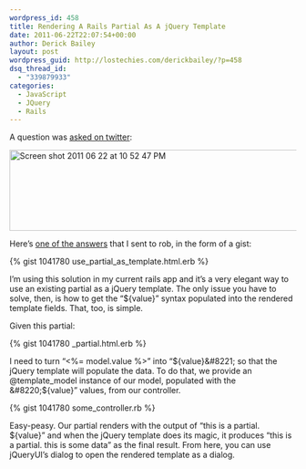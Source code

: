 ```yaml
---
wordpress_id: 458
title: Rendering A Rails Partial As A jQuery Template
date: 2011-06-22T22:07:54+00:00
author: Derick Bailey
layout: post
wordpress_guid: http://lostechies.com/derickbailey/?p=458
dsq_thread_id:
  - "339879933"
categories:
  - JavaScript
  - JQuery
  - Rails
---
```

A question was [asked on twitter](https://twitter.com/#!/rbazinet/status/83724169665183745):

[<img title="Screen shot 2011-06-22 at 10.52.47 PM.png" src="https://lostechies.com/content/derickbailey/uploads/2011/06/Screen-shot-2011-06-22-at-10.52.47-PM.png" border="0" alt="Screen shot 2011 06 22 at 10 52 47 PM" width="514" height="142" />](https://twitter.com/#!/rbazinet/status/83724169665183745)

Here&#8217;s [one of the answers](https://twitter.com/#!/derickbailey/status/83724882654924802) that I sent to rob, in the form of a gist:

{% gist 1041780 use_partial_as_template.html.erb %}

I&#8217;m using this solution in my current rails app and it&#8217;s a very elegant way to use an existing partial as a jQuery template. The only issue you have to solve, then, is how to get the &#8220;${value}&#8221; syntax populated into the rendered template fields. That, too, is simple.

Given this partial:

{% gist 1041780 _partial.html.erb %}

I need to turn &#8220;<%= model.value %>&#8221; into &#8220;${value}&#8221; so that the jQuery template will populate the data. To do that, we provide an @template_model instance of our model, populated with the &#8220;${value}&#8221; values, from our controller.

{% gist 1041780 some_controller.rb %}

Easy-peasy. Our partial renders with the output of &#8220;this is a partial. ${value}&#8221; and when the jQuery template does its magic, it produces &#8220;this is a partial. this is some data&#8221; as the final result. From here, you can use jQueryUI&#8217;s dialog to open the rendered template as a dialog.
